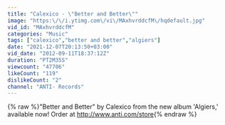 ```yaml
---
title: "Calexico - \"Better and Better\""
image: "https:\/\/i.ytimg.com\/vi\/MAxhvrddcfM\/hqdefault.jpg"
vid_id: "MAxhvrddcfM"
categories: "Music"
tags: ["calexico","better and better","algiers"]
date: "2021-12-07T20:13:50+03:00"
vid_date: "2012-09-11T18:37:12Z"
duration: "PT2M35S"
viewcount: "47706"
likeCount: "119"
dislikeCount: "2"
channel: "ANTI- Records"
---
```

{% raw %}&quot;Better and Better&quot; by Calexico from the new album 'Algiers,' available now!  Order at <a rel="nofollow" target="blank" href="http://www.anti.com/store">http://www.anti.com/store</a>{% endraw %}
